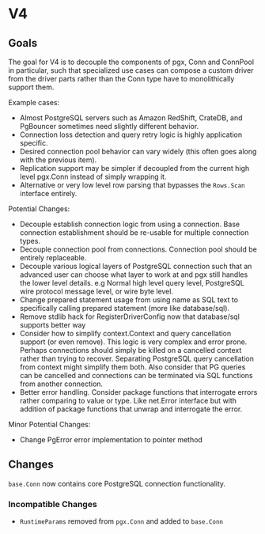 # V4

## Goals

The goal for V4 is to decouple the components of pgx, Conn and ConnPool in particular, such that specialized use cases can compose a custom driver from the driver parts rather than the Conn type have to monolithically support them.

Example cases:

* Almost PostgreSQL servers such as Amazon RedShift, CrateDB, and PgBouncer sometimes need slightly different behavior.
* Connection loss detection and query retry logic is highly application specific.
* Desired connection pool behavior can vary widely (this often goes along with the previous item).
* Replication support may be simpler if decoupled from the current high level pgx.Conn instead of simply wrapping it.
* Alternative or very low level row parsing that bypasses the `Rows.Scan` interface entirely.

Potential Changes:

* Decouple establish connection logic from using a connection. Base connection establishment should be re-usable for multiple connection types.
* Decouple connection pool from connections. Connection pool should be entirely replaceable.
* Decouple various logical layers of PostgreSQL connection such that an advanced user can choose what layer to work at and pgx still handles the lower level details. e.g Normal high level query level, PostgreSQL wire protocol message level, or wire byte level.
* Change prepared statement usage from using name as SQL text to specifically calling prepared statement (more like database/sql).
* Remove stdlib hack for RegisterDriverConfig now that database/sql supports better way
* Consider how to simplify context.Context and query cancellation support (or even remove). This logic is very complex and error prone. Perhaps connections should simply be killed on a cancelled context rather than trying to recover. Separating PostgreSQL query cancellation from context might simplify them both. Also consider that PG queries can be cancelled and connections can be terminated via SQL functions from another connection.
* Better error handling. Consider package functions that interrogate errors rather comparing to value or type. Like net.Error interface but with addition of package functions that unwrap and interrogate the error.

Minor Potential Changes:

* Change PgError error implementation to pointer method

## Changes

`base.Conn` now contains core PostgreSQL connection functionality.

### Incompatible Changes

* `RuntimeParams` removed from `pgx.Conn` and added to `base.Conn`
